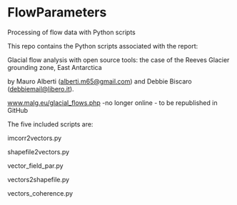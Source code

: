# FlowParameters
Processing of flow data with Python scripts

This repo contains the Python scripts associated with the report: 

Glacial flow analysis with open source tools: the case of the Reeves Glacier grounding zone, East Antarctica

by Mauro Alberti (alberti.m65@gmail.com) and Debbie Biscaro (debbiemail@libero.it).

www.malg.eu/glacial_flows.php -no longer online - to be republished in GitHub



The five included scripts are:

imcorr2vectors.py

shapefile2vectors.py

vector_field_par.py

vectors2shapefile.py

vectors_coherence.py


